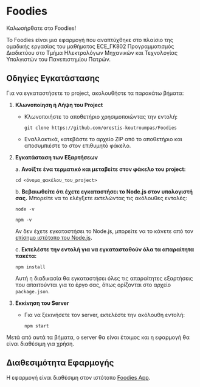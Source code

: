 # Foodies

Καλωσήρθατε στο Foodies! 

Το Foodies είναι μια εφαρμογή που αναπτύχθηκε στο πλαίσιο της ομαδικής εργασίας του μαθήματος ECE_ΓΚ802 Προγραμματισμός Διαδικτύου στο Τμήμα Ηλεκτρολόγων Μηχανικών και Τεχνολογίας Υπολγιστών του Πανεπιστημίου Πατρών.

## Οδηγίες Εγκατάστασης

Για να εγκαταστήσετε το project, ακολουθήστε τα παρακάτω βήματα:

1. **Κλωνοποίηση ή Λήψη του Project**
   - Κλωνοποιήστε το αποθετήριο χρησιμοποιώντας την εντολή:
     ```
     git clone https://github.com/orestis-koutroumpas/Foodies
     ```
   - Εναλλακτικά, κατεβάστε το αρχείο ZIP από το αποθετήριο και αποσυμπιέστε το στον επιθυμητό φάκελο.

2. **Εγκατάσταση των Εξαρτήσεων**

    a. **Ανοίξτε ένα τερματικό και μεταβείτε στον φάκελο του project:**

    ```
    cd <όνομα_φακέλου_του_project>
    ```

    b. **Βεβαιωθείτε ότι έχετε εγκαταστήσει το Node.js στον υπολογιστή σας.** Μπορείτε να το ελέγξετε εκτελώντας τις ακόλουθες εντολές:

    ```
    node -v
    ```

    ```
    npm -v
    ```

    Αν δεν έχετε εγκαταστήσει το Node.js, μπορείτε να το κάνετε από τον [επίσημο ιστότοπο του Node.js](https://nodejs.org/).

    c. **Εκτελέστε την εντολή για να εγκατασταθούν όλα τα απαραίτητα πακέτα:**

    ```
    npm install
    ```

    Αυτή η διαδικασία θα εγκαταστήσει όλες τις απαραίτητες εξαρτήσεις που απαιτούνται για το έργο σας, όπως ορίζονται στο αρχείο `package.json`.

3. **Εκκίνηση του Server**
   - Για να ξεκινήσετε τον server, εκτελέστε την ακόλουθη εντολή:
     ```
     npm start
     ```

Μετά από αυτά τα βήματα, ο server θα είναι έτοιμος και η εφαρμογή θα είναι διαθέσιμη για χρήση.

## Διαθεσιμότητα Εφαρμογής

Η εφαρμογή είναι διαθέσιμη στον ιστότοπο [Foodies App](https://foodies-app-58fe3d79abda.herokuapp.com/).
